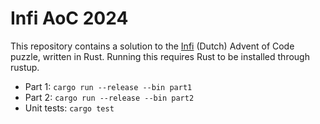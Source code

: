 # Infi AoC 2024

This repository contains a solution to the [Infi](https://infi.nl) (Dutch) Advent of Code puzzle,
written in Rust. Running this requires Rust to be installed through rustup.

- Part 1: `cargo run --release --bin part1`
- Part 2: `cargo run --release --bin part2`
- Unit tests: `cargo test`